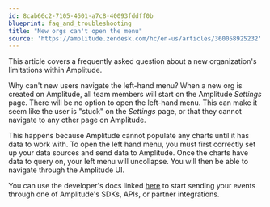 ```yaml
---
id: 8cab66c2-7105-4601-a7c8-40093fddff0b
blueprint: faq_and_troubleshooting
title: "New orgs can't open the menu"
source: 'https://amplitude.zendesk.com/hc/en-us/articles/360058925232'
---
```

This article covers a frequently asked question about a new organization's limitations within Amplitude.

Why can't new users navigate the left-hand menu?
When a new org is created on Amplitude, all team members will start on the Amplitude *Settings* page. There will be no option to open the left-hand menu. This can make it seem like the user is "stuck" on the *Settings* page, or that they cannot navigate to any other page on Amplitude.

This happens because Amplitude cannot populate any charts until it has data to work with. To open the left hand menu, you must first correctly set up your data sources and send data to Amplitude. Once the charts have data to query on, your left menu will uncollapse. You will then be able to navigate through the Amplitude UI.

You can use the developer's docs linked [here](https://developers.amplitude.com/docs/how-amplitude-works) to start sending your events through one of Amplitude's SDKs, APIs, or partner integrations.
